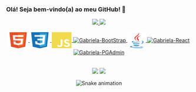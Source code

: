### Olá! Seja bem-vindo(a) ao meu GitHub! 🔭

<div align="center">
    <a href="https://github.com/arthurrp000">
  <img height="165em" src="https://github-readme-stats.vercel.app/api?username=arthurrp000&show_icons=true&theme=tokyonight&include_all_commits=true&count_private=true"/>
  <img height="165em" src="https://github-readme-stats.vercel.app/api/top-langs/?username=arthurrp000&layout=compact&langs_count=7&theme=tokyonight"/>
</div>
 
<div style="display: inline_block" align="center"><br>
  <img align="center" alt="Gabriela-HTML" height="45" width="55" src="https://raw.githubusercontent.com/devicons/devicon/master/icons/html5/html5-original.svg">
  <img align="center" alt="Gabriela-CSS" height="45" width="55" src="https://raw.githubusercontent.com/devicons/devicon/master/icons/css3/css3-original.svg">
  <img align="center" alt="Gabriela-Js" height="45" width="55" src="https://raw.githubusercontent.com/devicons/devicon/master/icons/javascript/javascript-plain.svg">
  <img align="center" alt="Gabriela-BootStrap" height="50" width="55" src="https://cdn.jsdelivr.net/gh/devicons/devicon/icons/bootstrap/bootstrap-original.svg">
  <img align="center" alt="Gabriela-JAVA" height="45" width="50" src="https://raw.githubusercontent.com/devicons/devicon/master/icons/java/java-original.svg">
  <img align="center" alt="Gabriela-React" height="45" width="50" src="https://cdn.jsdelivr.net/gh/devicons/devicon/icons/react/react-original-wordmark.svg">
  <img align="center" alt="Gabriela-PGAdmin" height="45" width="50" src="https://cdn.jsdelivr.net/gh/devicons/devicon/icons/postgresql/postgresql-plain.svg">
       
</div>
<br>
<br>
<div align="center">
  <a href = "mailto:arthurrosap000@gmail.com"><img src="https://img.shields.io/badge/-Gmail-%23333?style=for-the-badge&logo=gmail&logoColor=white" target="_blank"></a>
  <a href="https://www.linkedin.com/in/gabriela-moreira-senna/" target="_blank"><img src="https://img.shields.io/badge/-LinkedIn-%230077B5?style=for-the-badge&logo=linkedin&logoColor=white" target="_blank"></a>

  ![Snake animation](https://github.com/GabrielaSenna/GabrielaSenna/blob/output/github-contribution-grid-snake.svg)
</div>

 
